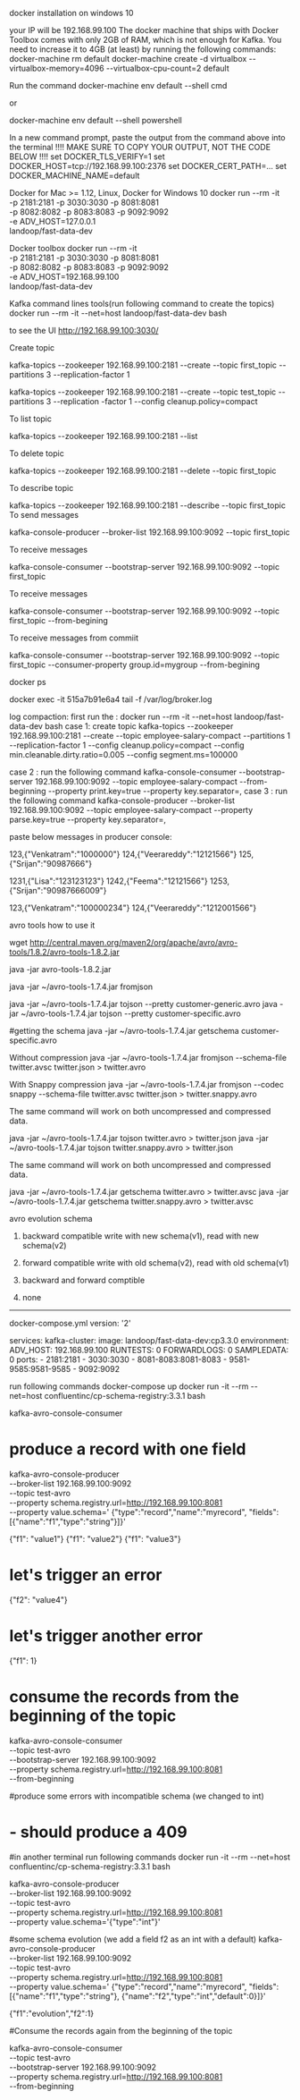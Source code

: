 docker installation on windows 10

your IP will be 192.168.99.100
The docker machine that ships with Docker Toolbox comes with only 2GB of RAM, which is not enough for Kafka. You need to increase it to 4GB (at least) by running the following commands:
docker-machine rm default docker-machine create -d virtualbox --virtualbox-memory=4096 --virtualbox-cpu-count=2 default

Run the command
docker-machine env default --shell cmd

or

docker-machine env default --shell powershell

In a new command prompt, paste the output from the command above into the terminal
!!!! MAKE SURE TO COPY YOUR OUTPUT, NOT THE CODE BELOW !!!! set DOCKER_TLS_VERIFY=1 set DOCKER_HOST=tcp://192.168.99.100:2376 set DOCKER_CERT_PATH=... set DOCKER_MACHINE_NAME=default

Docker for Mac >= 1.12, Linux, Docker for Windows 10
docker run --rm -it \
-p 2181:2181 -p 3030:3030 -p 8081:8081 \
-p 8082:8082 -p 8083:8083 -p 9092:9092 \
-e ADV_HOST=127.0.0.1 \
landoop/fast-data-dev

Docker toolbox
docker run --rm -it \
-p 2181:2181 -p 3030:3030 -p 8081:8081 \
-p 8082:8082 -p 8083:8083 -p 9092:9092 \
-e ADV_HOST=192.168.99.100 \
landoop/fast-data-dev

Kafka command lines tools(run following command to create the topics)
docker run --rm -it --net=host landoop/fast-data-dev bash

to see the UI http://192.168.99.100:3030/

Create topic

kafka-topics --zookeeper 192.168.99.100:2181 --create --topic first_topic --partitions 3 --replication-factor 1

kafka-topics --zookeeper 192.168.99.100:2181 --create --topic test_topic --partitions 3 --replication -factor 1 --config cleanup.policy=compact

To list topic

kafka-topics --zookeeper 192.168.99.100:2181 --list

To delete topic

kafka-topics --zookeeper 192.168.99.100:2181 --delete --topic first_topic

To describe topic

kafka-topics --zookeeper 192.168.99.100:2181 --describe --topic first_topic To send messages

kafka-console-producer --broker-list 192.168.99.100:9092 --topic first_topic

To receive messages

kafka-console-consumer --bootstrap-server 192.168.99.100:9092 --topic first_topic

To receive messages

kafka-console-consumer --bootstrap-server 192.168.99.100:9092 --topic first_topic --from-begining

To receive messages from commiit

kafka-console-consumer --bootstrap-server 192.168.99.100:9092 --topic first_topic --consumer-property group.id=mygroup --from-begining

docker ps

docker exec -it 515a7b91e6a4 tail -f /var/log/broker.log

log compaction: first run the : docker run --rm -it --net=host landoop/fast-data-dev bash case 1: create topic kafka-topics --zookeeper 192.168.99.100:2181 --create
--topic employee-salary-compact
--partitions 1 --replication-factor 1
--config cleanup.policy=compact
--config min.cleanable.dirty.ratio=0.005
--config segment.ms=100000

case 2 : run the following command kafka-console-consumer --bootstrap-server 192.168.99.100:9092
--topic employee-salary-compact
--from-beginning
--property print.key=true
--property key.separator=, case 3 : run the following command kafka-console-producer --broker-list 192.168.99.100:9092
--topic employee-salary-compact
--property parse.key=true
--property key.separator=,

paste below messages in producer console:

123,{"Venkatram":"1000000"} 124,{"Veerareddy":"12121566"} 125,{"Srijan":"90987666"}

1231,{"Lisa":"123123123"} 1242,{"Feema":"12121566"} 1253,{"Srijan":"90987666009"}

123,{"Venkatram":"100000234"} 124,{"Veerareddy":"1212001566"}



avro tools how to use it

wget http://central.maven.org/maven2/org/apache/avro/avro-tools/1.8.2/avro-tools-1.8.2.jar

java -jar avro-tools-1.8.2.jar

java -jar ~/avro-tools-1.7.4.jar fromjson

java -jar ~/avro-tools-1.7.4.jar tojson --pretty customer-generic.avro
java -jar ~/avro-tools-1.7.4.jar tojson --pretty customer-specific.avro

#getting the schema
java -jar ~/avro-tools-1.7.4.jar getschema  customer-specific.avro

Without compression
java -jar ~/avro-tools-1.7.4.jar fromjson --schema-file twitter.avsc twitter.json > twitter.avro

With Snappy compression
java -jar ~/avro-tools-1.7.4.jar fromjson --codec snappy --schema-file twitter.avsc twitter.json > twitter.snappy.avro

The same command will work on both uncompressed and compressed data.

java -jar ~/avro-tools-1.7.4.jar tojson twitter.avro > twitter.json
java -jar ~/avro-tools-1.7.4.jar tojson twitter.snappy.avro > twitter.json

The same command will work on both uncompressed and compressed data.

java -jar ~/avro-tools-1.7.4.jar getschema twitter.avro > twitter.avsc
java -jar ~/avro-tools-1.7.4.jar getschema twitter.snappy.avro > twitter.avsc

avro evolution schema
1. backward compatible
    write with new schema(v1), read with new schema(v2)

2. forward compatible
    write with old schema(v2), read with old schema(v1)

3. backward and forward comptible

4. none

**********************************
docker-compose.yml
version: '2'

services:
  kafka-cluster:
    image: landoop/fast-data-dev:cp3.3.0
    environment:
      ADV_HOST: 192.168.99.100
      RUNTESTS: 0
      FORWARDLOGS: 0
      SAMPLEDATA: 0
    ports:
      - 2181:2181
      - 3030:3030
      - 8081-8083:8081-8083
      - 9581-9585:9581-9585
      - 9092:9092

run following commands
docker-compose up
docker run -it --rm --net=host confluentinc/cp-schema-registry:3.3.1 bash

kafka-avro-console-consumer

# produce a record with one field

kafka-avro-console-producer \
    --broker-list 192.168.99.100:9092 \
    --topic test-avro \
    --property schema.registry.url=http://192.168.99.100:8081 \
    --property value.schema='
    {"type":"record","name":"myrecord",
    "fields":[{"name":"f1","type":"string"}]}'

{"f1": "value1"}
{"f1": "value2"}
{"f1": "value3"}
# let's trigger an error
{"f2": "value4"}
# let's trigger another error
{"f1": 1}

# consume the records from the beginning of the topic

kafka-avro-console-consumer \
    --topic test-avro \
    --bootstrap-server 192.168.99.100:9092 \
    --property schema.registry.url=http://192.168.99.100:8081 \
    --from-beginning

#produce some errors with incompatible schema (we changed to int)
# - should produce a 409

#in another terminal run following commands
docker run -it --rm --net=host confluentinc/cp-schema-registry:3.3.1 bash

kafka-avro-console-producer \
    --broker-list 192.168.99.100:9092 \
    --topic test-avro \
    --property schema.registry.url=http://192.168.99.100:8081 \
    --property value.schema='{"type":"int"}'

#some schema evolution (we add a field f2 as an int with a default)
kafka-avro-console-producer \
    --broker-list 192.168.99.100:9092 \
    --topic test-avro \
    --property schema.registry.url=http://192.168.99.100:8081 \
    --property value.schema='
    {"type":"record","name":"myrecord",
     "fields":[{"name":"f1","type":"string"},
     {"name":"f2","type":"int","default":0}]}'


{"f1":"evolution","f2":1}

#Consume the records again from the beginning of the topic

kafka-avro-console-consumer \
    --topic test-avro \
    --bootstrap-server 192.168.99.100:9092 \
    --property schema.registry.url=http://192.168.99.100:8081 \
    --from-beginning
